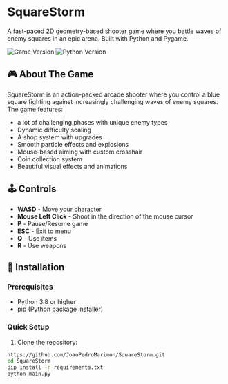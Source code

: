 # SquareStorm

A fast-paced 2D geometry-based shooter game where you battle waves of enemy squares in an epic arena. Built with Python and Pygame.

![Game Version](https://img.shields.io/badge/version-1.5.5-blue.svg)
![Python Version](https://img.shields.io/badge/python-3.8+-green.svg)

## 🎮 About The Game

SquareStorm is an action-packed arcade shooter where you control a blue square fighting against increasingly challenging waves of enemy squares. The game features:

- a lot of challenging phases with unique enemy types
- Dynamic difficulty scaling
- A shop system with upgrades
- Smooth particle effects and explosions  
- Mouse-based aiming with custom crosshair
- Coin collection system
- Beautiful visual effects and animations

## 🕹️ Controls

- **WASD** - Move your character
- **Mouse Left Click** - Shoot in the direction of the mouse cursor
- **P** - Pause/Resume game
- **ESC** - Exit to menu
- **Q** - Use items
- **R** - Use weapons

## 🚀 Installation

### Prerequisites

- Python 3.8 or higher
- pip (Python package installer)

### Quick Setup

1. Clone the repository:
```bash
https://github.com/JoaoPedroMarimon/SquareStorm.git
cd SquareStorm
pip install -r requirements.txt
python main.py
